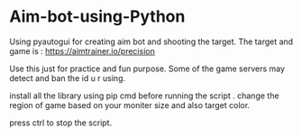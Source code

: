 # Aim-bot-using-Python
Using pyautogui for creating aim bot and shooting the target. The target and game is : https://aimtrainer.io/precision

Use this just for practice and fun purpose.
Some of the game servers may detect and ban the id u r using.

install all the library using pip cmd before running the script .
change the region of game based on your moniter size and also target color.

press ctrl to stop the script.
